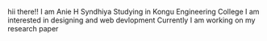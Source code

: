 hii there!!
I am Anie H Syndhiya
Studying in Kongu Engineering College
I am interested in designing and web devlopment
Currently I am working on my research paper 


